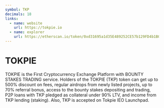 ```yaml
---
symbol: TKP
decimals: 18
links:
  - name: website
    url: https://tokpie.io
  - name: explorer
    url: https://etherscan.io/token/0xd31695a1d35E489252CE57b129FD4b1B05E6AcaC
---
```


# TOKPIE

TOKPIE is the First Cryptocurrency Exchange Platform with BOUNTY STAKES TRADING service. Holders of the TOKPIE (TKP) token can get up to 500% discount on fees, regular airdrops from newly listed projects, up to 70% referral bonus, access to the bounty stakes depositing and trading, P2P loans with TKP pledged as collateral under 90% LTV, and income from TKP lending (staking). Also, TKP is accepted on Tokpie IEO Launchpad.
